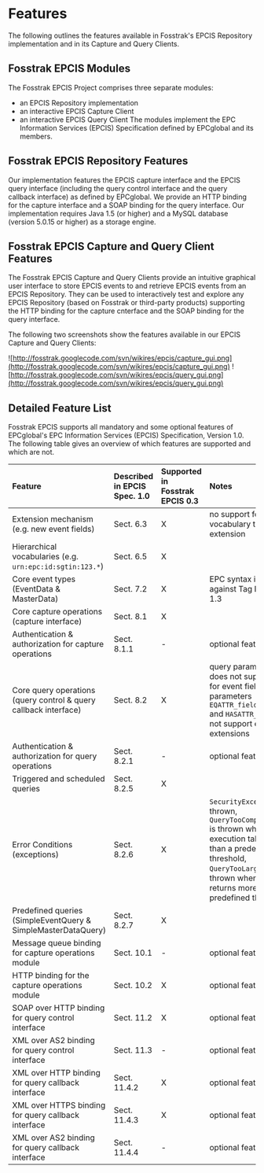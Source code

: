# Features #

The following outlines the features available in Fosstrak's EPCIS Repository implementation and in its Capture and Query Clients.

## Fosstrak EPCIS Modules ##

The Fosstrak EPCIS Project comprises three separate modules:
  * an EPCIS Repository implementation
  * an interactive EPCIS Capture Client
  * an interactive EPCIS Query Client
The modules implement the EPC Information Services (EPCIS) Specification defined by EPCglobal and its members.

## Fosstrak EPCIS Repository Features ##

Our implementation features the EPCIS capture interface and the EPCIS query interface (including the query control interface and the query callback interface) as defined by EPCglobal. We provide an HTTP binding for the capture interface and a SOAP binding for the query interface. Our implementation requires Java 1.5 (or higher) and a MySQL database (version 5.0.15 or higher) as a storage engine.

## Fosstrak EPCIS Capture and Query Client Features ##

The Fosstrak EPCIS Capture and Query Clients provide an intuitive graphical user interface to store EPCIS events to and retrieve EPCIS events from an EPCIS Repository. They can be used to interactively test and explore any EPCIS Repository (based on Fosstrak or third-party products) supporting the HTTP binding for the capture cnterface and the SOAP binding for the query interface.

The following two screenshots show the features available in our EPCIS Capture and Query Clients:

![http://fosstrak.googlecode.com/svn/wikires/epcis/capture_gui.png](http://fosstrak.googlecode.com/svn/wikires/epcis/capture_gui.png)
![http://fosstrak.googlecode.com/svn/wikires/epcis/query_gui.png](http://fosstrak.googlecode.com/svn/wikires/epcis/query_gui.png)

## Detailed Feature List ##

Fosstrak EPCIS supports all mandatory and some optional features of EPCglobal's EPC Information Services (EPCIS) Specification, Version 1.0. The following table gives an overview of which features are supported and which are not.

| **Feature** | **Described in EPCIS Spec. 1.0** | **Supported in Fosstrak EPCIS 0.3** | **Notes** |
|:------------|:---------------------------------|:------------------------------------|:----------|
| Extension mechanism (e.g. new event fields) | Sect. 6.3                        | X                                   | no support for "new vocabulary type" extension |
| Hierarchical vocabularies (e.g. `urn:epc:id:sgtin:123.*`) | Sect. 6.5                        | X                                   |           |
| Core event types (EventData & MasterData) | Sect. 7.2                        | X                                   | EPC syntax is not checked against Tag Data Standard 1.3 |
| Core capture operations (capture interface) | Sect. 8.1                        | X                                   |           |
| Authentication & authorization for capture operations | Sect. 8.1.1                      | -                                   | optional feature |
| Core query operations (query control & query callback interface) | Sect. 8.2                        | X                                   | query paramter `orderBy` does not support ordering for event field extensions, parameters `EQATTR_fieldname_attrname` and `HASATTR_fieldname` do not support event field extensions |
| Authentication & authorization for query operations | Sect. 8.2.1                      | -                                   | optional feature |
| Triggered and scheduled queries | Sect. 8.2.5                      | X                                   |           |
| Error Conditions (exceptions) | Sect. 8.2.6                      | X                                   | `SecurityException` is never thrown, `QueryTooComplexException` is thrown when query execution takes longer than a predefined threshold, `QueryTooLargeException` is thrown when a query returns more results than a predefined threshold |
| Predefined queries (SimpleEventQuery & SimpleMasterDataQuery) | Sect. 8.2.7                      | X                                   |           |
| Message queue binding for capture operations module | Sect. 10.1                       | -                                   | optional feature |
| HTTP binding for the capture operations module | Sect. 10.2                       | X                                   | optional feature |
| SOAP over HTTP binding for query control interface | Sect. 11.2                       | X                                   | optional feature |
| XML over AS2 binding for query control interface | Sect. 11.3                       | -                                   | optional feature |
| XML over HTTP binding for query callback interface | Sect. 11.4.2                     | X                                   | optional feature |
| XML over HTTPS binding for query callback interface | Sect. 11.4.3                     | X                                   | optional feature |
| XML over AS2 binding for query callback interface | Sect. 11.4.4                     | -                                   | optional feature |